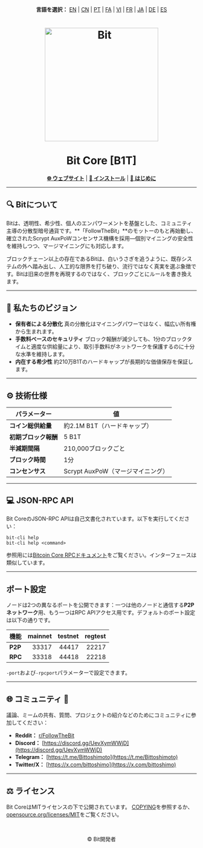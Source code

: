<p align="center">
  <strong>言語を選択：</strong>
  <a href="README.md">EN</a> |
  <a href="README_zh-CN.md">CN</a> |
  <a href="README_pt.md">PT</a> |
  <a href="README_fa.md">FA</a> |
  <a href="README_vi.md">VI</a> |
  <a href="README_fr.md">FR</a> |
  <a href="README_ja.md">JA</a> |
  <a href="README_de.md">DE</a> |
  <a href="README_es.md">ES</a>
</p>

<h1 align="center">
  <img src="https://b1tcore.org/bit-logo.png" alt="Bit" width="300" />
  <br /><br />
  Bit Core [B1T]
</h1>

<p align="center">
  <a href="https://b1tcore.org"><strong>🌐 ウェブサイト</strong></a> |
  <a href="INSTALL.md"><strong>🚀 インストール</strong></a> |
  <a href="doc/getting-started.md"><strong>📖 はじめに</strong></a>
</p>

---

## 🔍 Bitについて

Bitは、透明性、希少性、個人のエンパワーメントを基盤とした、コミュニティ主導の分散型暗号通貨です。\*\*「FollowTheBit」\*\*のモットーのもと再始動し、確立されたScrypt AuxPoWコンセンサス機構を採用—個別マイニングの安全性を維持しつつ、マージマイニングにも対応します。

ブロックチェーン以上の存在であるBitは、白いうさぎを追うように、既存システムの外へ踏み出し、人工的な限界を打ち破り、流行ではなく真実を選ぶ象徴です。Bitは旧来の世界を再現するのではなく、ブロックごとにルールを書き換えます。

---

## 🎯 私たちのビジョン

* **保有者による分散化**
  真の分散化はマイニングパワーではなく、幅広い所有権から生まれます。
* **手数料ベースのセキュリティ**
  ブロック報酬が減少しても、1分のブロックタイムと適度な供給量により、取引手数料がネットワークを保護するのに十分な水準を維持します。
* **内在する希少性**
  約210万B1Tのハードキャップが長期的な価値保存を保証します。

---

## ⚙️ 技術仕様

| パラメーター       | 値                       |
| ------------ | ----------------------- |
| **コイン総供給量**  | 約2.1M B1T（ハードキャップ）      |
| **初期ブロック報酬** | 5 B1T                   |
| **半減期間隔**    | 210,000ブロックごと           |
| **ブロック時間**   | 1分                      |
| **コンセンサス**   | Scrypt AuxPoW（マージマイニング） |

---

## 💻 JSON-RPC API

Bit CoreのJSON-RPC APIは自己文書化されています。以下を実行してください：

```
bit-cli help
bit-cli help <command>
```

参照用には[Bitcoin Core RPCドキュメント](https://developer.bitcoin.org/reference/rpc/)をご覧ください。インターフェースは類似しています。

---

## ポート設定

ノードは2つの異なるポートを公開できます：一つは他のノードと通信する**P2Pネットワーク**用、もう一つはRPC APIアクセス用です。デフォルトのポート設定は以下の通りです。

| 機能      | mainnet | testnet | regtest |
| :------ | ------: | ------: | ------: |
| **P2P** |   33317 |   44417 |   22217 |
| **RPC** |   33318 |   44418 |   22218 |

`-port`および`-rpcport`パラメーターで設定できます。

---

## 🌐 コミュニティ 🐰

議論、ミームの共有、質問、プロジェクトの紹介などのためにコミュニティに参加してください：

* **Reddit：** [r/FollowTheBit](https://www.reddit.com/r/FollowTheBit/)
* **Discord：** [https://discord.gg/UevXymWWjD](https://discord.gg/UevXymWWjD)
* **Telegram：** [https://t.me/Bittoshimoto](https://t.me/Bittoshimoto)
* **Twitter/X：** [https://x.com/bittoshimo](https://x.com/bittoshimo)

---

## ⚖️ ライセンス

Bit CoreはMITライセンスの下で公開されています。
[COPYING](COPYING)を参照するか、[opensource.org/licenses/MIT](https://opensource.org/licenses/MIT)をご覧ください。

<br />
<p align="center">
  &copy; Bit開発者
</p>
